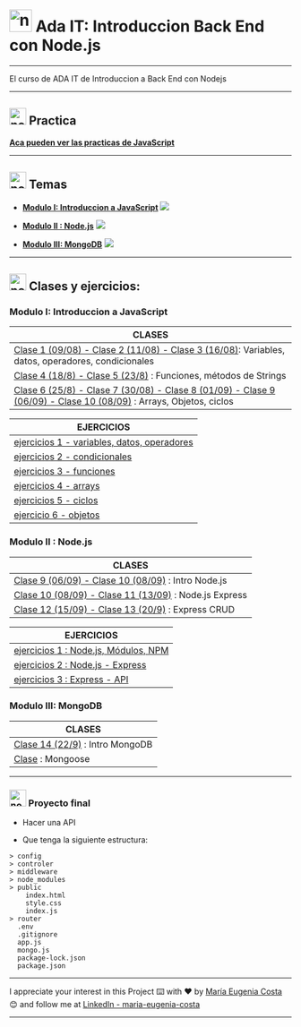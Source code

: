 # <img width="40" height="40" src="https://img.icons8.com/fluency/40/node-js.png" alt="node-js"/> Ada IT: Introduccion Back End con Node.js

---

El curso de ADA IT de Introduccion a Back End con Nodejs

---

##  <img width="30" height="30" src="https://img.icons8.com/fluency/30/node-js.png" alt="node-js"/>   Practica

[**Aca pueden ver las practicas de JavaScript**](https://eugenia1984.github.io/ada-introduccion-back-node)

---

##  <img width="30" height="30" src="https://img.icons8.com/fluency/30/node-js.png" alt="node-js"/> Temas

- [**Modulo I: Introduccion a JavaScript**](https://github.com/eugenia1984/ada-introduccion-back-node/tree/main/modulo1) <img src="https://img.icons8.com/fluency/24/000000/javascript.png"/>

- [**Modulo II : Node.js**](https://github.com/eugenia1984/ada-introduccion-back-node/tree/main/modulo2) <img src="https://img.icons8.com/color/24/000000/nodejs.png"/>

- [**Modulo III: MongoDB**](https://github.com/eugenia1984/ada-introduccion-back-node/tree/main/modulo3) <img src="https://img.icons8.com/color/24/000000/mongodb.png"/>


---

##  <img width="30" height="30" src="https://img.icons8.com/fluency/30/node-js.png" alt="node-js"/>  Clases y ejercicios:

### Modulo I: Introduccion a JavaScript

| CLASES |
| ------ |
| [Clase 1 (09/08) - Clase 2 (11/08) - Clase 3 (16/08)](https://github.com/eugenia1984/ada-introduccion-back-node/tree/main/modulo1/variables-datos-operadores-condicionales):  Variables, datos, operadores, condicionales |
| [Clase 4 (18/8) - Clase 5 (23/8)](https://github.com/eugenia1984/ada-introduccion-back-node/tree/main/modulo1/funciones) : Funciones, métodos de Strings |
| [Clase 6 (25/8) - Clase 7 (30/08) - Clase 8 (01/09) - Clase 9 (06/09) - Clase 10 (08/09)](https://github.com/eugenia1984/ada-introduccion-back-node/tree/main/modulo1/arrays-objetos-ciclos) : Arrays, Objetos, ciclos |


| EJERCICIOS |
| ---------- |
| [ejercicios 1 - variables, datos, operadores](https://github.com/eugenia1984/ada-introduccion-back-node/tree/main/modulo1/ejercicios1) |
| [ejercicios 2 - condicionales](https://github.com/eugenia1984/ada-introduccion-back-node/tree/main/modulo1/ejercicios2) |
| [ejercicios 3 - funciones](https://github.com/eugenia1984/ada-introduccion-back-node/tree/main/modulo1/ejercicios3) |
| [ejercicios 4 - arrays](https://github.com/eugenia1984/ada-introduccion-back-node/tree/main/modulo1/ejercicios4) |
| [ejercicios 5 - ciclos](https://github.com/eugenia1984/ada-introduccion-back-node/tree/main/modulo1/ejercicios5) |
| [ejercicio 6 - objetos](https://github.com/eugenia1984/ada-introduccion-back-node/tree/main/modulo1/ejercicio6) |


###  Modulo II : Node.js

| CLASES |
| ------ |
| [Clase 9 (06/09) - Clase 10 (08/09)](https://github.com/eugenia1984/ada-introduccion-back-node/tree/main/modulo2/intro-nodejs) : Intro Node.js |
| [Clase 10 (08/09) - Clase 11 (13/09)](https://github.com/eugenia1984/ada-introduccion-back-node/tree/main/modulo2/nodejs-express) : Node.js Express |
| [Clase 12 (15/09) - Clase 13 (20/9)](https://github.com/eugenia1984/ada-introduccion-back-node/tree/main/modulo2/express-crud) : Express CRUD |

| EJERCICIOS |
| ---------- |
| [ejercicios 1 : Node.js, Módulos, NPM](https://github.com/eugenia1984/ada-introduccion-back-node/tree/main/modulo2/ejercicios1) |
| [ejercicios 2 : Node.js - Express](https://github.com/eugenia1984/ada-introduccion-back-node/tree/main/modulo2/ejercicios2) |
| [ejercicios 3 : Express - API](https://github.com/eugenia1984/ada-introduccion-back-node/tree/main/modulo2/ejercicios3) |



###  Modulo III: MongoDB

| CLASES |
| ------ |
| [Clase 14 (22/9)](https://github.com/eugenia1984/ada-introduccion-back-node/tree/main/modulo3/intro-mongodb) : Intro MongoDB |
| [Clase](https://github.com/eugenia1984/ada-introduccion-back-node/tree/main/modulo3/mongoose) : Mongoose |

---

###  <img width="30" height="30" src="https://img.icons8.com/fluency/30/node-js.png" alt="node-js"/>   Proyecto final

- Hacer una API

- Que tenga la siguiente estructura:

```
> config
> controler
> middleware
> node_modules
> public
    index.html
    style.css
    index.js
> router
  .env
  .gitignore
  app.js
  mongo.js
  package-lock.json
  package.json
```

---

I appreciate your interest in this Project ⌨️ with ❤️ by [María Eugenia Costa](https://github.com/eugenia1984) 😊 and follow me at [LinkedIn - maria-eugenia-costa](https://www.linkedin.com/in/maria-eugenia-costa/)

---
